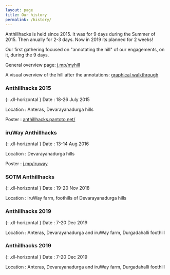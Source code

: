 ```yaml
---
layout: page
title: Our history
permalink: /history/
---
```


Anthillhacks is held since 2015. It was for 9 days during the Summer of 2015. Then anually for 2-3 days. Now in 2019 its planned for 2 weeks! 

Our first gathering focused on "annotating the hill" of our engagements, on it, during the 9 days.

General overview page: [j.mp/myhill](http://j.mp/myhill)

A visual overview of the hill after the annotations: [graphical walkthrough](https://anthill.janastu.org/walkthrough.html)


### Anthillhacks 2015

{: .dl-horizontal }
Date
: 18-26 July 2015

Location
: Anteras, Devarayanadurga hills

Poster
: [anthillhacks.pantoto.net/](https://anthillhacks.pantoto.net/)



### iruWay Anthillhacks

{: .dl-horizontal }
Date
: 13-14 Aug 2016

Location
: Devarayanadurga hills

Poster
: [j.mp/iruway](http://j.mp/iruway) 


### SOTM Anthillhacks

{: .dl-horizontal }
Date
: 19-20 Nov 2018

Location
: iruWay farm, foothills of Devarayanadurga hills


### Anthillhacks 2019

{: .dl-horizontal }
Date
: 7-20 Dec 2019

Location
: Anteras, Devarayanadurga and iruWay farm, Durgadahalli foothill



### Anthillhacks 2019

{: .dl-horizontal }
Date
: 7-20 Dec 2019

Location
: Anteras, Devarayanadurga and iruWay farm, Durgadahalli foothill